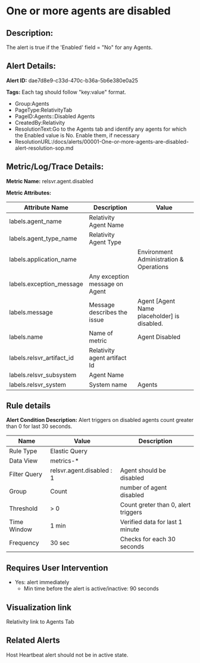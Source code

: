 # One or more agents are disabled

## Description: 
The alert is true if the 'Enabled' field = "No" for any Agents.

## Alert Details:
**Alert ID:** dae7d8e9-c33d-470c-b36a-5b6e380e0a25

**Tags:**
Each tag should follow "key:value" format.

- Group:Agents
- PageType:RelativityTab
- PageID:Agents::Disabled Agents
- CreatedBy:Relativity
- ResolutionText:Go to the Agents tab and identify any agents for which the Enabled value is No. Enable them, if necessary
- ResolutionURL:/docs/alerts/00001-One-or-more-agents-are-disabled-alert-resolution-sop.md

## Metric/Log/Trace Details:
**Metric Name:** relsvr.agent.disabled

**Metric Attributes:**

|Attribute Name|Description|Value|
|-------|---|--|
|labels.agent_name|Relativity Agent Name||
|labels.agent_type_name|Relativity Agent Type|
|labels.application_name||Environment Administration & Operations|
|labels.exception_message|Any exception message on Agent||
|labels.message|Message describes the issue|Agent [Agent Name placeholder] is disabled.|
|labels.name|Name of metric|Agent Disabled|
|labels.relsvr_artifact_id|Relativity agent artifact Id||
|labels.relsvr_subsystem|Agent Name||
|labels.relsvr_system|System name|Agents|

## Rule details
**Alert Condition Description:** Alert triggers on disabled agents count greater than 0 for last 30 seconds.

|Name|Value|Description|
|-|-|-|
|Rule Type| Elastic Query||
|Data View| metrics-*||
|Filter Query|relsvr.agent.disabled : 1|Agent should be disabled|
|Group| Count|number of agent disabled|
|Threshold| > 0| Count greter than 0, alert triggers|
|Time Window| 1 min| Verified data for last 1 minute|
|Frequency| 30 sec|Checks for each 30 seconds|

## Requires User Intervention
- Yes: alert immediately
  - Min time before the alert is active/inactive: 90 seconds

## Visualization link
Relativity link to Agents Tab

## Related Alerts
Host Heartbeat alert should not be in active state.

